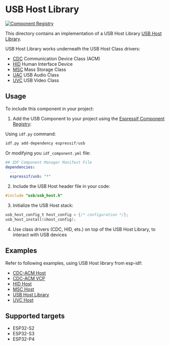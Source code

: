 # USB Host Library

[![Component Registry](https://components.espressif.com/components/espressif/usb/badge.svg)](https://components.espressif.com/components/espressif/usb)

This directory contains an implementation of a USB Host Library [USB Host Library](https://docs.espressif.com/projects/esp-idf/en/latest/esp32s2/api-reference/peripherals/usb_host.html).

USB Host Library works underneath the USB Host Class drivers:
- [CDC](../class/cdc/) Communication Device Class (ACM)
- [HID](../class/hid/usb_host_hid/) Human Interface Device
- [MSC](../class/msc/usb_host_msc/) Mass Storage Class
- [UAC](../class/uac/usb_host_uac/) USB Audio Class
- [UVC](../class/uvc/usb_host_uvc/) USB Video Class

## Usage

To include this component in your project:

1. Add the USB Component to your project using the [Espressif Component Registry](https://components.espressif.com/):

Using `idf.py` command:

```python
idf.py add-dependency espressif/usb
```
Or modifying you `idf_component.yml` file:

```yaml
## IDF Component Manager Manifest File
dependencies:
  ...
  espressif/usb: "*"
```

2. Include the USB Host header file in your code:

```c
#include "usb/usb_host.h"
```

3. Initialize the USB Host stack:
```c
usb_host_config_t host_config = {/* configuration */};
usb_host_install(&host_config);
```

4. Use class drivers (CDC, HID, ets.) on top of the USB Host Library, to interact with USB devices


## Examples

Refer to following examples, using USB Host library from esp-idf:
- [CDC-ACM Host](https://github.com/espressif/esp-idf/tree/master/examples/peripherals/usb/host/cdc/cdc_acm_host)
- [CDC-ACM VCP](https://github.com/espressif/esp-idf/tree/master/examples/peripherals/usb/host/cdc/cdc_acm_vcp)
- [HID Host](https://github.com/espressif/esp-idf/tree/master/examples/peripherals/usb/host/hid)
- [MSC Host](https://github.com/espressif/esp-idf/tree/master/examples/peripherals/usb/host/msc)
- [USB Host Library](https://github.com/espressif/esp-idf/tree/master/examples/peripherals/usb/host/usb_host_lib)
- [UVC Host](https://github.com/espressif/esp-idf/tree/master/examples/peripherals/usb/host/uvc)

## Supported targets

- ESP32-S2
- ESP32-S3
- ESP32-P4
